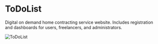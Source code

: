 # ToDoList
Digital on demand home contracting service website. Includes registration and dashboards for users, freelancers, and administrators. 

![ToDoList](https://user-images.githubusercontent.com/51731752/94833086-52adbd00-03d4-11eb-8b7c-7898209c21dd.png)

